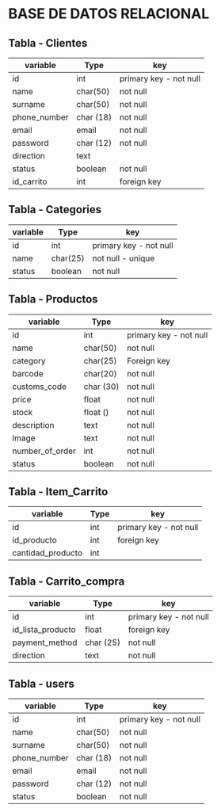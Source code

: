 # BASE DE DATOS RELACIONAL

## Tabla - Clientes

| variable     | Type      | key                    |
| ------------ | --------- | ---------------------- |
| id           | int       | primary key - not null |
| name         | char(50)  | not null               |
| surname      | char(50)  | not null               |
| phone_number | char (18) | not null               |
| email        | email     | not null               |
| password     | char (12) | not null               |
| direction    | text      |                        |
| status       | boolean   | not null               |
| id_carrito   | int       | foreign key            |

## Tabla - Categories

| variable | Type     | key                    |
| -------- | -------- | ---------------------- |
| id       | int      | primary key - not null |
| name     | char(25) | not null - unique      |
| status   | boolean  | not null               |

## Tabla - Productos

| variable        | Type      | key                    |
| --------------- | --------- | ---------------------- |
| id              | int       | primary key - not null |
| name            | char(50)  | not null               |
| category        | char(25)  | Foreign key            |
| barcode         | char(20)  | not null               |
| customs_code    | char (30) | not null               |
| price           | float     | not null               |
| stock           | float ()  | not null               |
| description     | text      | not null               |
| Image           | text      | not null               |
| number_of_order | int       | not null               |
| status          | boolean   | not null               |

## Tabla - Item_Carrito

| variable          | Type | key                    |
| ----------------- | ---- | ---------------------- |
| id                | int  | primary key - not null |
| id_producto       | int  | foreign key            |
| cantidad_producto | int  |                        |

## Tabla - Carrito_compra

| variable          | Type      | key                    |
| ----------------- | --------- | ---------------------- |
| id                | int       | primary key - not null |
| id_lista_producto | float     | foreign key            |
| payment_method    | char (25) | not null               |
| direction         | text      | not null               |

## Tabla - users

| variable     | Type      | key                    |
| ------------ | --------- | ---------------------- |
| id           | int       | primary key - not null |
| name         | char(50)  | not null               |
| surname      | char(50)  | not null               |
| phone_number | char (18) | not null               |
| email        | email     | not null               |
| password     | char (12) | not null               |
| status       | boolean   | not null               |
